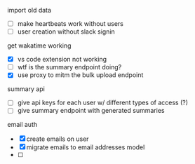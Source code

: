 import old data
  - [ ] make heartbeats work without users
  - [ ] user creation without slack signin

get wakatime working
  - [x] vs code extension not working
  - [ ] wtf is the summary endpoint doing?
  - [x] use proxy to mitm the bulk upload endpoint

summary api
  - [ ] give api keys for each user w/ different types of access (?)
  - [ ] give summary endpoint with generated summaries

email auth
  - [x] create emails on user
  - [x] migrate emails to email addresses model
  - [ ] 